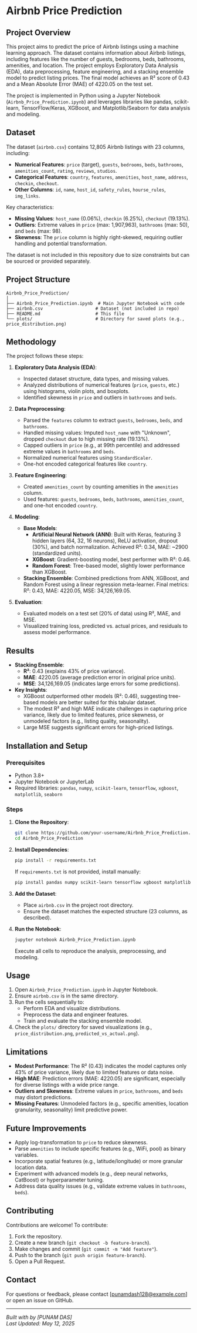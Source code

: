 # Airbnb Price Prediction

## Project Overview
This project aims to predict the price of Airbnb listings using a machine learning approach. The dataset contains information about Airbnb listings, including features like the number of guests, bedrooms, beds, bathrooms, amenities, and location. The project employs Exploratory Data Analysis (EDA), data preprocessing, feature engineering, and a stacking ensemble model to predict listing prices. The final model achieves an R² score of 0.43 and a Mean Absolute Error (MAE) of 4220.05 on the test set.

The project is implemented in Python using a Jupyter Notebook (`Airbnb_Price_Prediction.ipynb`) and leverages libraries like pandas, scikit-learn, TensorFlow/Keras, XGBoost, and Matplotlib/Seaborn for data analysis and modeling.

## Dataset
The dataset (`airbnb.csv`) contains 12,805 Airbnb listings with 23 columns, including:
- **Numerical Features**: `price` (target), `guests`, `bedrooms`, `beds`, `bathrooms`, `amenities_count`, `rating`, `reviews`, `studios`.
- **Categorical Features**: `country`, `features`, `amenities`, `host_name`, `address`, `checkin`, `checkout`.
- **Other Columns**: `id`, `name`, `host_id`, `safety_rules`, `hourse_rules`, `img_links`.

Key characteristics:
- **Missing Values**: `host_name` (0.06%), `checkin` (6.25%), `checkout` (19.13%).
- **Outliers**: Extreme values in `price` (max: 1,907,963), `bathrooms` (max: 50), and `beds` (max: 98).
- **Skewness**: The `price` column is highly right-skewed, requiring outlier handling and potential transformation.

The dataset is not included in this repository due to size constraints but can be sourced or provided separately.

## Project Structure
```
Airbnb_Price_Prediction/
│
├── Airbnb_Price_Prediction.ipynb  # Main Jupyter Notebook with code
├── airbnb.csv                    # Dataset (not included in repo)
├── README.md                     # This file
└── plots/                        # Directory for saved plots (e.g., price_distribution.png)
```

## Methodology
The project follows these steps:

1. **Exploratory Data Analysis (EDA)**:
   - Inspected dataset structure, data types, and missing values.
   - Analyzed distributions of numerical features (`price`, `guests`, etc.) using histograms, violin plots, and boxplots.
   - Identified skewness in `price` and outliers in `bathrooms` and `beds`.

2. **Data Preprocessing**:
   - Parsed the `features` column to extract `guests`, `bedrooms`, `beds`, and `bathrooms`.
   - Handled missing values: Imputed `host_name` with "Unknown", dropped `checkout` due to high missing rate (19.13%).
   - Capped outliers in `price` (e.g., at 99th percentile) and addressed extreme values in `bathrooms` and `beds`.
   - Normalized numerical features using `StandardScaler`.
   - One-hot encoded categorical features like `country`.

3. **Feature Engineering**:
   - Created `amenities_count` by counting amenities in the `amenities` column.
   - Used features: `guests`, `bedrooms`, `beds`, `bathrooms`, `amenities_count`, and one-hot encoded `country`.

4. **Modeling**:
   - **Base Models**:
     - **Artificial Neural Network (ANN)**: Built with Keras, featuring 3 hidden layers (64, 32, 16 neurons), ReLU activation, dropout (30%), and batch normalization. Achieved R²: 0.34, MAE: ~2900 (standardized units).
     - **XGBoost**: Gradient-boosting model, best performer with R²: 0.46.
     - **Random Forest**: Tree-based model, slightly lower performance than XGBoost.
   - **Stacking Ensemble**: Combined predictions from ANN, XGBoost, and Random Forest using a linear regression meta-learner. Final metrics: R²: 0.43, MAE: 4220.05, MSE: 34,126,169.05.

5. **Evaluation**:
   - Evaluated models on a test set (20% of data) using R², MAE, and MSE.
   - Visualized training loss, predicted vs. actual prices, and residuals to assess model performance.

## Results
- **Stacking Ensemble**:
  - **R²**: 0.43 (explains 43% of price variance).
  - **MAE**: 4220.05 (average prediction error in original price units).
  - **MSE**: 34,126,169.05 (indicates large errors for some predictions).
- **Key Insights**:
  - XGBoost outperformed other models (R²: 0.46), suggesting tree-based models are better suited for this tabular dataset.
  - The modest R² and high MAE indicate challenges in capturing price variance, likely due to limited features, price skewness, or unmodeled factors (e.g., listing quality, seasonality).
  - Large MSE suggests significant errors for high-priced listings.

## Installation and Setup
### Prerequisites
- Python 3.8+
- Jupyter Notebook or JupyterLab
- Required libraries: `pandas`, `numpy`, `scikit-learn`, `tensorflow`, `xgboost`, `matplotlib`, `seaborn`

### Steps
1. **Clone the Repository**:
   ```bash
   git clone https://github.com/your-username/Airbnb_Price_Prediction.git
   cd Airbnb_Price_Prediction
   ```

2. **Install Dependencies**:
   ```bash
   pip install -r requirements.txt
   ```
   If `requirements.txt` is not provided, install manually:
   ```bash
   pip install pandas numpy scikit-learn tensorflow xgboost matplotlib seaborn
   ```

3. **Add the Dataset**:
   - Place `airbnb.csv` in the project root directory.
   - Ensure the dataset matches the expected structure (23 columns, as described).

4. **Run the Notebook**:
   ```bash
   jupyter notebook Airbnb_Price_Prediction.ipynb
   ```
   Execute all cells to reproduce the analysis, preprocessing, and modeling.

## Usage
1. Open `Airbnb_Price_Prediction.ipynb` in Jupyter Notebook.
2. Ensure `airbnb.csv` is in the same directory.
3. Run the cells sequentially to:
   - Perform EDA and visualize distributions.
   - Preprocess the data and engineer features.
   - Train and evaluate the stacking ensemble model.
4. Check the `plots/` directory for saved visualizations (e.g., `price_distribution.png`, `predicted_vs_actual.png`).

## Limitations
- **Modest Performance**: The R² (0.43) indicates the model captures only 43% of price variance, likely due to limited features or data noise.
- **High MAE**: Prediction errors (MAE: 4220.05) are significant, especially for diverse listings with a wide price range.
- **Outliers and Skewness**: Extreme values in `price`, `bathrooms`, and `beds` may distort predictions.
- **Missing Features**: Unmodeled factors (e.g., specific amenities, location granularity, seasonality) limit predictive power.

## Future Improvements
- Apply log-transformation to `price` to reduce skewness.
- Parse `amenities` to include specific features (e.g., WiFi, pool) as binary variables.
- Incorporate spatial features (e.g., latitude/longitude) or more granular location data.
- Experiment with advanced models (e.g., deep neural networks, CatBoost) or hyperparameter tuning.
- Address data quality issues (e.g., validate extreme values in `bathrooms`, `beds`).

## Contributing
Contributions are welcome! To contribute:
1. Fork the repository.
2. Create a new branch (`git checkout -b feature-branch`).
3. Make changes and commit (`git commit -m "Add feature"`).
4. Push to the branch (`git push origin feature-branch`).
5. Open a Pull Request.


## Contact
For questions or feedback, please contact [punamdash128@example.com] or open an issue on GitHub.

---

*Built with by [PUNAM DAS]*  
*Last Updated: May 12, 2025*
